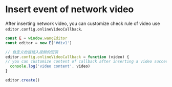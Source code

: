 # Insert event of network video

After inserting network video, you can customize check rule of video use `editor.config.onlineVideoCallback`.

```jsx
const E = window.wangEditor
const editor = new E('#div1')

// 自定义检查插入视频的回调
editor.config.onlineVideoCallback = function (video) {
// you can customize content of callback after inserting a video successfully.
  console.log('video content', video)
}

editor.create()
```